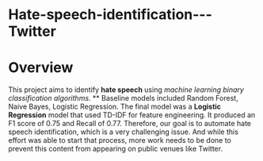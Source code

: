 # Hate-speech-identification---Twitter
# Overview

This project aims to identify **hate speech** using *machine learning binary classification algorithms*.
** Baseline models included Random Forest, Naive Bayes, Logistic Regression. The final model was a **Logistic Regression** model that used TD-IDF for feature engineering.
It produced an F1 score of 0.75 and Recall of 0.77. Therefore, our goal is to automate hate speech identification, which is a very challenging issue. And while this effort was able to start that process, more work needs to be done to prevent this content from appearing on public venues like Twitter.
